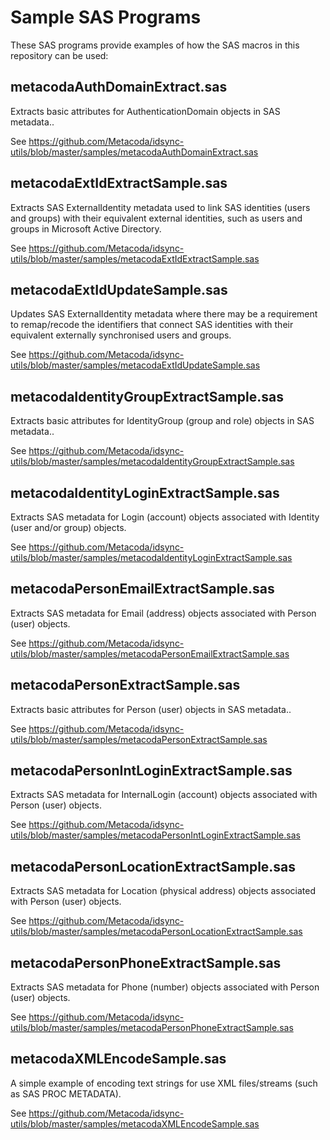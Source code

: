 # Sample SAS Programs

These SAS programs provide examples of how the SAS macros in this repository can be used: 

## metacodaAuthDomainExtract.sas

Extracts basic attributes for AuthenticationDomain objects in SAS metadata..

See <https://github.com/Metacoda/idsync-utils/blob/master/samples/metacodaAuthDomainExtract.sas>

## metacodaExtIdExtractSample.sas

Extracts SAS ExternalIdentity metadata used to link SAS identities (users and groups) with their
equivalent external identities, such as users and groups in Microsoft Active Directory.

See <https://github.com/Metacoda/idsync-utils/blob/master/samples/metacodaExtIdExtractSample.sas>

## metacodaExtIdUpdateSample.sas

Updates SAS ExternalIdentity metadata where there may be a requirement to remap/recode the
identifiers that connect SAS identities with their equivalent externally synchronised users and
groups.

See <https://github.com/Metacoda/idsync-utils/blob/master/samples/metacodaExtIdUpdateSample.sas>
 
## metacodaIdentityGroupExtractSample.sas

Extracts basic attributes for IdentityGroup (group and role) objects in SAS metadata..

See <https://github.com/Metacoda/idsync-utils/blob/master/samples/metacodaIdentityGroupExtractSample.sas>

## metacodaIdentityLoginExtractSample.sas

Extracts SAS metadata for Login (account) objects associated with Identity (user and/or group) objects.

See <https://github.com/Metacoda/idsync-utils/blob/master/samples/metacodaIdentityLoginExtractSample.sas>

## metacodaPersonEmailExtractSample.sas

Extracts SAS metadata for Email (address) objects associated with Person (user) objects.

See <https://github.com/Metacoda/idsync-utils/blob/master/samples/metacodaPersonEmailExtractSample.sas>

## metacodaPersonExtractSample.sas

Extracts basic attributes for Person (user) objects in SAS metadata..

See <https://github.com/Metacoda/idsync-utils/blob/master/samples/metacodaPersonExtractSample.sas>

## metacodaPersonIntLoginExtractSample.sas

Extracts SAS metadata for InternalLogin (account) objects associated with Person (user) objects.

See <https://github.com/Metacoda/idsync-utils/blob/master/samples/metacodaPersonIntLoginExtractSample.sas>

## metacodaPersonLocationExtractSample.sas

Extracts SAS metadata for Location (physical address) objects associated with Person (user) objects.

See <https://github.com/Metacoda/idsync-utils/blob/master/samples/metacodaPersonLocationExtractSample.sas>

## metacodaPersonPhoneExtractSample.sas

Extracts SAS metadata for Phone (number) objects associated with Person (user) objects.

See <https://github.com/Metacoda/idsync-utils/blob/master/samples/metacodaPersonPhoneExtractSample.sas>

## metacodaXMLEncodeSample.sas

A simple example of encoding text strings for use XML files/streams (such as SAS PROC METADATA).

See <https://github.com/Metacoda/idsync-utils/blob/master/samples/metacodaXMLEncodeSample.sas>